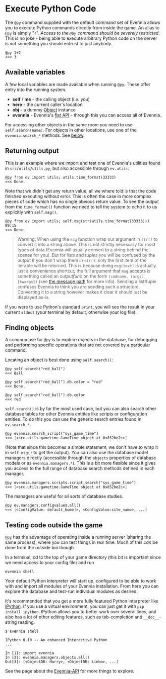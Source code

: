 # Execute Python Code


The `@py` command supplied with the default command set of Evennia allows you to execute Python commands directly from inside the game.  An alias to `@py` is simply "`!`". *Access to the `@py` command should be severely restricted*. This is no joke - being able to execute arbitrary Python code on the server is not something you should entrust to just anybody.

    @py 1+2 
    <<< 3

## Available variables 

A few local variables are made available when running `@py`. These offer entry into the running system.

- **self** / **me** - the calling object (i.e. you)
- **here** - the current caller's location
- **obj** - a dummy [Object](Objects) instance
- **evennia** - Evennia's [flat API](Evennia-API) - through this you can access all of Evennia.

For accessing other objects in the same room you need to use `self.search(name)`. For objects in other locations, use one of the `evennia.search_*` methods. See [below](Execute-Python-Code#finding-objects).

## Returning output

This is an example where we import and test one of Evennia's utilities found in `src/utils/utils.py`, but also accessible through `ev.utils`:

    @py from ev import utils; utils.time_format(33333)
    <<< Done.

Note that we didn't get any return value, all we where told is that the code finished executing without error. This is often the case in more complex pieces of code which has no single obvious return value.  To see the output from the `time_format()` function we need to tell the system to echo it to us explicitly with `self.msg()`.

    @py from ev import utils; self.msg(str(utils.time_format(33333)))
    09:15
    <<< Done.

> Warning: When using the `msg` function wrap our argument in `str()` to convert it into a string above. This is not strictly necessary for most types of data (Evennia will usually convert to a string behind the scenes for you). But for *lists* and *tuples* you will be confused by the output if you don't wrap them in `str()`: only the first item of the iterable will be returned. This is because doing `msg(text)` is actually just a convenience shortcut; the full argument that `msg` accepts is something called an *outputfunc* on the form `(cmdname, (args), {kwargs})` (see [the message path](Messagepath) for more info). Sending a list/tuple confuses Evennia to think you are sending such a structure. Converting it to a string however makes it clear it should just be displayed as-is. 

If you were to use Python's standard `print`, you will see the result in your current `stdout` (your terminal by default, otherwise your log file).

## Finding objects

A common use for `@py` is to explore objects in the database, for debugging and performing specific operations that are not covered by a particular command. 

Locating an object is best done using `self.search()`:

    @py self.search("red_ball")
    <<< Ball 
    
    @py self.search("red_ball").db.color = "red"
    <<< Done. 
    
    @py self.search("red_ball").db.color
    <<< red

`self.search()` is by far the most used case, but you can also search other database tables for other Evennia entities like scripts or configuration entities. To do this you can use the generic search entries found in `ev.search_*`.

    @py evennia.search_script("sys_game_time")
    <<< [<src.utils.gametime.GameTime object at 0x852be2c>]

(Note that since this becomes a simple statement, we don't have to wrap it in `self.msg()` to get the output). You can also use the database model managers directly (accessible through the `objects` properties of database models or as `evennia.managers.*`). This is a bit more flexible since it gives you access to the full range of database search methods defined in each manager.

    @py evennia.managers.scripts.script_search("sys_game_time")
    <<< [<src.utils.gametime.GameTime object at 0x852be2c>]

The managers are useful for all sorts of database studies.

    @py ev.managers.configvalues.all()
    <<< [<ConfigValue: default_home]>, <ConfigValue:site_name>, ...]

## Testing code outside the game

`@py` has the advantage of operating inside a running server (sharing the same process), where you can test things in real time. Much of this *can* be done from the outside too though. 

In a terminal, cd to the top of your game directory (this bit is important since we need access to your config file) and run

    evennia shell

Your default Python interpreter will start up, configured to be able to work with and import all modules of your Evennia installation. From here you can explore the database and test-run individual modules as desired.

It's recommended that you get a more fully featured Python interpreter like [iPython](http://ipython.scipy.org/moin/). If you use a virtual environment, you can just get it with `pip install ipython`. IPython allows you to better work over several lines, and also has a lot of other editing features, such as tab-completion and `__doc__`-string reading.

    $ evennia shell
    
    IPython 0.10 -- An enhanced Interactive Python
    ...
    
    In [1]: import evennia
    In [2]: evennia.managers.objects.all()
    Out[3]: [<ObjectDB: Harry>, <ObjectDB: Limbo>, ...]

See the page about the [Evennia-API](Evennia-API) for more things to explore. 
